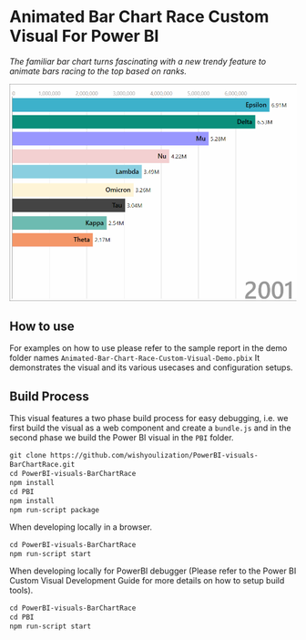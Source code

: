 # Animated Bar Chart Race Custom Visual For Power BI

_The familiar bar chart turns fascinating with a new trendy feature to animate bars racing to the top based on ranks._

![Preview](./demo/animation-example.gif)

## How to use

For examples on how to use please refer to the sample report in the demo folder names `Animated-Bar-Chart-Race-Custom-Visual-Demo.pbix` It demonstrates the visual and its various usecases and configuration setups.

## Build Process
This visual features a two phase build process for easy debugging, i.e. we first build the visual as a web component and create a `bundle.js` and in the second phase we build the Power BI visual in the `PBI` folder.

```
git clone https://github.com/wishyoulization/PowerBI-visuals-BarChartRace.git
cd PowerBI-visuals-BarChartRace
npm install
cd PBI
npm install
npm run-script package
```

When developing locally in a browser.
```
cd PowerBI-visuals-BarChartRace
npm run-script start
```

When developing locally for PowerBI debugger (Please refer to the Power BI Custom Visual Development Guide for more details on how to setup build tools).
```
cd PowerBI-visuals-BarChartRace
cd PBI
npm run-script start
```